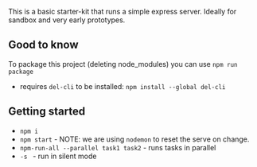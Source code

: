 This is a basic starter-kit that runs a simple express server. Ideally for sandbox and very early prototypes.

## Good to know
To package this project (deleting node_modules) you can use `npm run package`
- requires `del-cli` to be installed: `npm install --global del-cli`

## Getting started
- `npm i`
- `npm start` - NOTE: we are using `nodemon` to reset the serve on change.
- `npm-run-all --parallel task1 task2` - runs tasks in parallel
- `-s ` - run in silent mode

